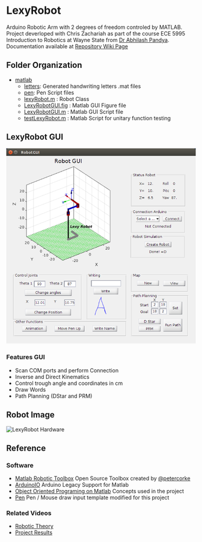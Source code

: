 LexyRobot
=========

Arduino Robotic Arm with 2 degrees of freedom controled by MATLAB. Project deverloped with Chris Zachariah as part of the course ECE 5995 Introduction to Robotics at Wayne State from [Dr Abhilash Pandya](http://ece.eng.wayne.edu/~apandya/). Documentation available at [Repository Wiki Page](https://github.com/akafael/LexyRobot/wiki)

## Folder Organization
 - [matlab](matlab)
   - [letters](matlab/letters): Generated handwriting letters .mat files
   - [pen](matlab/pen): Pen Script files
   - [lexyRobot.m](matlab/lexyRobot.mat) : Robot Class
   - [LexyRobotGUI.fig](matlab/LexyRobotGUI.fig) : Matlab GUI Figure file
   - [LexyRobotGUI.m](matlab/LexyRobotGUI.m) : Matlab GUI Script file
   - [testLexyRobot.m](matlab/testLexyRobot.m) : Matlab Script for unitary function testing

## LexyRobot GUI

![LexyRobotGUI](https://raw.githubusercontent.com/akafael/LexyRobot/master/doc/img/lexyRobotGUI.png)


### Features GUI

 - Scan COM ports and perform Connection
 - Inverse and Direct Kinematics
 - Control trough angle and coordinates in cm
 - Draw Words
 - Path Planning (DStar and PRM)

## Robot Image

![LexyRobot Hardware](https://github.com/akafael/LexyRobot/raw/master/doc/img/lexyRobotHardware.png)

## Reference
### Software
  - [Matlab Robotic Toolbox](http://petercorke.com/Robotics_Toolbox.html) Open Source Toolbox created by [@petercorke](https://github.com/petercorke)
  - [ArduinoIO](https://www.mathworks.com/hardware-support/arduino-matlab.html?requestedDomain=www.mathworks.com) Arduino Legacy Support for Matlab
  - [Object Oriented Programing on Matlab](https://www.mathworks.com/company/newsletters/articles/introduction-to-object-oriented-programming-in-matlab.html) Concepts used in the project
  - [Pen](https://www.mathworks.com/matlabcentral/fileexchange/26225-pen---mouse-draw-input-template) Pen / Mouse draw input template modified for this project

### Related Videos
  - [Robotic Theory](https://www.youtube.com/watch?v=0yD3uBshJB0&list=PL65CC0384A1798ADF)
  - [Project Results](https://www.youtube.com/watch?v=L9-bt8S9pyk&list=PLLVv9YVxXD97kZRXK5z1hEUbqRAv6iZf2)
